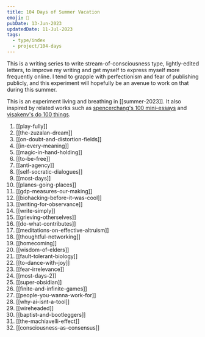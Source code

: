 ```yaml
---
title: 104 Days of Summer Vacation
emoji: 🌻
pubDate: 13-Jun-2023
updatedDate: 11-Jul-2023
tags:
  - type/index
  - project/104-days
---
```


This is a writing series to write stream-of-consciousness type, lightly-edited letters, to improve my writing and get myself to express myself more frequently online. I tend to grapple with perfectionism and fear of publishing publicly, and this experiment will hopefully be an avenue to work on that during this summer.

This is an experiment living and breathing in [[summer-2023]]. It also inspired by related works such as [spencerchang's 100 mini-essays](https://www.spencerchang.me/experiments/100posts/) and [visakenv's do 100 things](https://twitter.com/visakanv).

1. [[play-fully]]
2. [[the-zuzalan-dream]]
3. [[on-doubt-and-distortion-fields]]
4. [[in-every-meaning]]
5. [[magic-in-hand-holding]]
6. [[to-be-free]]
7. [[anti-agency]]
8. [[self-socratic-dialogues]]
9. [[most-days]]
10. [[planes-going-places]]
11. [[gdp-measures-our-making]]
12. [[biohacking-before-it-was-cool]]
13. [[writing-for-observance]]
14. [[write-simply]]
15. [[grieving-otherselves]]
16. [[do-what-contributes]]
17. [[meditations-on-effective-altruism]]
18. [[thoughtful-networking]]
19. [[homecoming]]
20. [[wisdom-of-elders]]
21. [[fault-tolerant-biology]]
22. [[to-dance-with-joy]]
23. [[fear-irrelevance]]
24. [[most-days-2]]
25. [[super-obsidian]]
26. [[finite-and-infinite-games]]
27. [[people-you-wanna-work-for]]
28. [[why-ai-isnt-a-tool]]
29. [[wireheaded]]
30. [[baptist-and-bootleggers]]
31. [[the-machiavelli-effect]]
32. [[consciousness-as-consensus]]